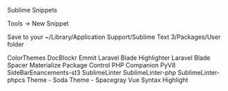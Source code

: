 Sublime Snippets

Tools -> New Snippet

Save to your ~/Library/Application Support/Sublime Text 3/Packages/User folder

ColorThemes
DocBlockr
Emmit
Laravel Blade Highlighter
Laravel Blade Spacer
Materialize
Package Control
PHP Companion
PyV8
SideBarEnancements-st3
SublimeLinter
SublimeLinter-php
SublimeLinter-phpcs
Theme - Soda
Theme - Spacegray
Vue Syntax Highlight